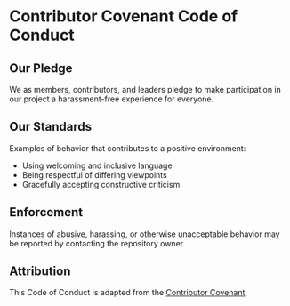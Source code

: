 # Contributor Covenant Code of Conduct

## Our Pledge
We as members, contributors, and leaders pledge to make participation in our project a harassment-free experience for everyone.

## Our Standards
Examples of behavior that contributes to a positive environment:
- Using welcoming and inclusive language
- Being respectful of differing viewpoints
- Gracefully accepting constructive criticism

## Enforcement
Instances of abusive, harassing, or otherwise unacceptable behavior may be reported by contacting the repository owner.

## Attribution
This Code of Conduct is adapted from the [Contributor Covenant](https://www.contributor-covenant.org).
